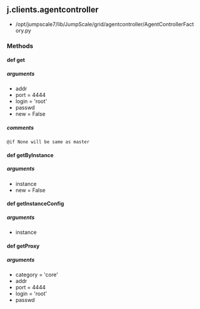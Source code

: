 ## j.clients.agentcontroller

- /opt/jumpscale7/lib/JumpScale/grid/agentcontroller/AgentControllerFactory.py

### Methods

#### def get 

##### arguments

- addr
- port = 4444
- login = 'root'
- passwd
- new = False

##### comments

```
@if None will be same as master

```

#### def getByInstance 

##### arguments

- instance
- new = False

#### def getInstanceConfig 

##### arguments

- instance

#### def getProxy 

##### arguments

- category = 'core'
- addr
- port = 4444
- login = 'root'
- passwd

